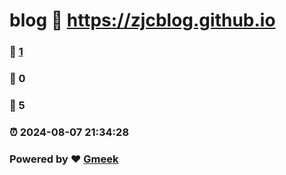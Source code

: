 # blog :link: https://zjcblog.github.io 
### :page_facing_up: [1](https://zjcblog.github.io/tag.html) 
### :speech_balloon: 0 
### :hibiscus: 5 
### :alarm_clock: 2024-08-07 21:34:28 
### Powered by :heart: [Gmeek](https://github.com/Meekdai/Gmeek)
